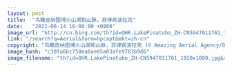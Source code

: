 ```yaml
---
layout: post
title:  "鸟瞰皮纳图博火山湖和山脉，菲律宾波拉克"
date:   "2021-06-14 16:00:00 +0800"
image_url: "http://cn.bing.com/th?id=OHR.LakePinatubo_ZH-CN5947011761_1920x1080.jpg&rf=LaDigue_1920x1080.jpg&pid=hp"
link: "/search?q=Aerial&form=hpcapt&mkt=zh-cn"
copyright: "鸟瞰皮纳图博火山湖和山脉，菲律宾波拉克 (© Amazing Aerial Agency/Offset by Shutterstock)"
image_hash: "c30fa6bc750ea6ae65a03afe9783b9d6"
image_filename: "th?id=OHR.LakePinatubo_ZH-CN5947011761_1920x1080.jpg&rf=LaDigue_1920x1080.jpg&pid=hp"
---
```

